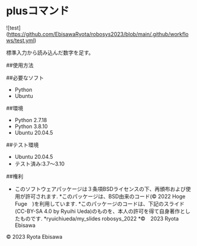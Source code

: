 # plusコマンド
![test] (https://github.com/EbisawaRyota/robosys2023/blob/main/.github/workflows/test.yml)

標準入力から読み込んだ数字を足す。

##使用方法


##必要なソフト
* Python
* Ubuntu

##環境
* Python 2.7.18
* Python 3.8.10
* Ubuntu 20.04.5

##テスト環境
* Ubuntu 20.04.5
 * テスト済み:3.7～3.10

##権利
* このソフトウェアパッケージは３条項BSDライセンスの下、再頒布および使用が許可されます. *このパッケージは、BSD由来のコード(© 2022 Hoge Fuge　)を利用しています. *このパッケージのコードは、下記のスライド(CC-BY-SA 4.0 by Ryuihi Ueda)のものを、本人の許可を得て自身著作としたものです. *ryuichiueda/my_slides robosys_2022 *©　2023 Ryota Ebisawa

© 2023 Ryota Ebisawa
